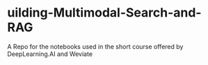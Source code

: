 # uilding-Multimodal-Search-and-RAG
A Repo for the notebooks used in the short course offered by DeepLearning.AI and Weviate
